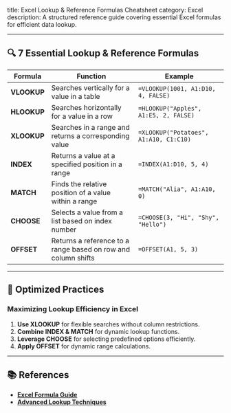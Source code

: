 title: Excel Lookup & Reference Formulas Cheatsheet
category: Excel
description: A structured reference guide covering essential Excel formulas for efficient data lookup.

---

## 🔍 **7 Essential Lookup & Reference Formulas**

| Formula           | Function                                                      | Example                                  |
| ----------------- | ------------------------------------------------------------- | ---------------------------------------- |
| **VLOOKUP** | Searches vertically for a value in a table                    | `=VLOOKUP(1001, A1:D10, 4, FALSE)`     |
| **HLOOKUP** | Searches horizontally for a value in a row                    | `=HLOOKUP("Apples", A1:E5, 2, FALSE)`  |
| **XLOOKUP** | Searches in a range and returns a corresponding value         | `=XLOOKUP("Potatoes", A1:A10, C1:C10)` |
| **INDEX**   | Returns a value at a specified position in a range            | `=INDEX(A1:D10, 5, 4)`                 |
| **MATCH**   | Finds the relative position of a value within a range         | `=MATCH("Alia", A1:A10, 0)`            |
| **CHOOSE**  | Selects a value from a list based on index number             | `=CHOOSE(3, "Hi", "Shy", "Hello")`     |
| **OFFSET**  | Returns a reference to a range based on row and column shifts | `=OFFSET(A1, 5, 3)`                    |

---

## 🔄 **Optimized Practices**

### **Maximizing Lookup Efficiency in Excel**

1. **Use XLOOKUP** for flexible searches without column restrictions.
2. **Combine INDEX & MATCH** for dynamic lookup functions.
3. **Leverage CHOOSE** for selecting predefined options efficiently.
4. **Apply OFFSET** for dynamic range calculations.

---

## 📚 **References**

- **[Excel Formula Guide](https://support.microsoft.com/en-us/excel)**
- **[Advanced Lookup Techniques](https://www.office.com/excel-tips/)**
